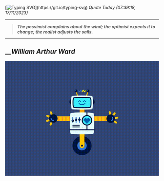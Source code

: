 [![Typing SVG](https://readme-typing-svg.herokuapp.com?font=Press+Start+2P&color=C2F784&size=35&width=900&height=100&lines=Hello+World%2C+I'm+Hung+!)](https://git.io/typing-svg) 
_Quote Today (07:39:18, 17/11/2023)_
___
>**_The pessimist complains about the wind; the optimist expects it to change; the realist adjusts the sails._**
___

## __**_William Arthur Ward_**

![RobotDance](src/assets/images/robot-dancing-dribble.gif?style=center)
